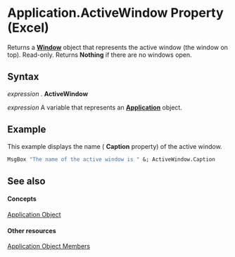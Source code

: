 
# Application.ActiveWindow Property (Excel)

Returns a  **[Window](8591b1ad-76f8-14e2-9120-406b65093f5a.md)** object that represents the active window (the window on top). Read-only. Returns **Nothing** if there are no windows open.


## Syntax

 _expression_ . **ActiveWindow**

 _expression_ A variable that represents an **[Application](19b73597-5cf9-4f56-8227-b5211f657f6f.md)** object.


## Example

This example displays the name ( **Caption** property) of the active window.


```vb
MsgBox "The name of the active window is " &; ActiveWindow.Caption
```


## See also


#### Concepts


[Application Object](19b73597-5cf9-4f56-8227-b5211f657f6f.md)
#### Other resources


[Application Object Members](4cb9ca42-8d07-cc9c-2d80-4eb9a5921e1e.md)
